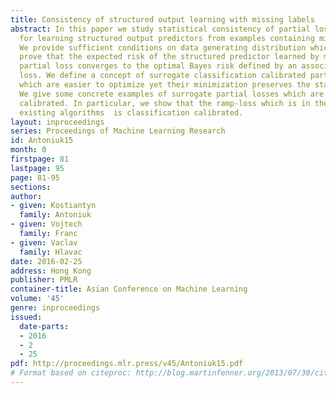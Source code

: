 ```yaml
---
title: Consistency of structured output learning with missing labels
abstract: In this paper we study statistical consistency of partial losses suitable
  for learning structured output predictors from examples containing missing labels.
  We provide sufficient conditions on data generating distribution which admit to
  prove that the expected risk of the structured predictor learned by minimizing the
  partial loss converges to the optimal Bayes risk defined by an associated complete
  loss. We define a concept of surrogate classification calibrated partial losses
  which are easier to optimize yet their minimization preserves the statistical consistency.
  We give some concrete examples of surrogate partial losses which are classification
  calibrated. In particular, we show that the ramp-loss which is in the core of many
  existing algorithms  is classification calibrated.
layout: inproceedings
series: Proceedings of Machine Learning Research
id: Antoniuk15
month: 0
firstpage: 81
lastpage: 95
page: 81-95
sections: 
author:
- given: Kostiantyn
  family: Antoniuk
- given: Vojtech
  family: Franc
- given: Vaclav
  family: Hlavac
date: 2016-02-25
address: Hong Kong
publisher: PMLR
container-title: Asian Conference on Machine Learning
volume: '45'
genre: inproceedings
issued:
  date-parts:
  - 2016
  - 2
  - 25
pdf: http://proceedings.mlr.press/v45/Antoniuk15.pdf
# Format based on citeproc: http://blog.martinfenner.org/2013/07/30/citeproc-yaml-for-bibliographies/
---
```

